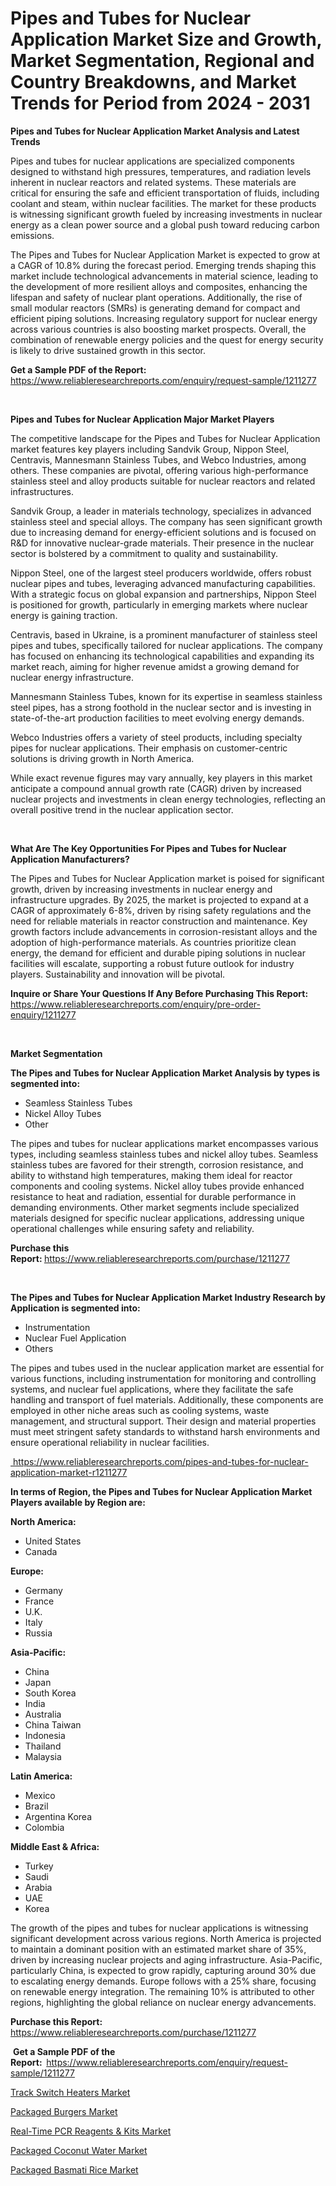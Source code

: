 <p><h1>Pipes and Tubes for Nuclear Application Market Size and Growth, Market Segmentation, Regional and Country Breakdowns, and Market Trends for Period from 2024 -  2031</h1></p><p><strong>Pipes and Tubes for Nuclear Application Market Analysis and Latest Trends</strong></p>
<p><p>Pipes and tubes for nuclear applications are specialized components designed to withstand high pressures, temperatures, and radiation levels inherent in nuclear reactors and related systems. These materials are critical for ensuring the safe and efficient transportation of fluids, including coolant and steam, within nuclear facilities. The market for these products is witnessing significant growth fueled by increasing investments in nuclear energy as a clean power source and a global push toward reducing carbon emissions. </p><p>The Pipes and Tubes for Nuclear Application Market is expected to grow at a CAGR of 10.8% during the forecast period. Emerging trends shaping this market include technological advancements in material science, leading to the development of more resilient alloys and composites, enhancing the lifespan and safety of nuclear plant operations. Additionally, the rise of small modular reactors (SMRs) is generating demand for compact and efficient piping solutions. Increasing regulatory support for nuclear energy across various countries is also boosting market prospects. Overall, the combination of renewable energy policies and the quest for energy security is likely to drive sustained growth in this sector.</p></p>
<p><strong>Get a Sample PDF of the Report:&nbsp;</strong> <a href="https://www.reliableresearchreports.com/enquiry/request-sample/1211277?utm_campaign=37&utm_medium=2&utm_source=Github&utm_content=ia&utm_term=16122024&utm_id=pipes-and-tubes-for-nuclear-application">https://www.reliableresearchreports.com/enquiry/request-sample/1211277</a></p>
<p>&nbsp;</p>
<p><strong>Pipes and Tubes for Nuclear Application Major Market Players</strong></p>
<p><p>The competitive landscape for the Pipes and Tubes for Nuclear Application market features key players including Sandvik Group, Nippon Steel, Centravis, Mannesmann Stainless Tubes, and Webco Industries, among others. These companies are pivotal, offering various high-performance stainless steel and alloy products suitable for nuclear reactors and related infrastructures.</p><p>Sandvik Group, a leader in materials technology, specializes in advanced stainless steel and special alloys. The company has seen significant growth due to increasing demand for energy-efficient solutions and is focused on R&D for innovative nuclear-grade materials. Their presence in the nuclear sector is bolstered by a commitment to quality and sustainability.</p><p>Nippon Steel, one of the largest steel producers worldwide, offers robust nuclear pipes and tubes, leveraging advanced manufacturing capabilities. With a strategic focus on global expansion and partnerships, Nippon Steel is positioned for growth, particularly in emerging markets where nuclear energy is gaining traction.</p><p>Centravis, based in Ukraine, is a prominent manufacturer of stainless steel pipes and tubes, specifically tailored for nuclear applications. The company has focused on enhancing its technological capabilities and expanding its market reach, aiming for higher revenue amidst a growing demand for nuclear energy infrastructure.</p><p>Mannesmann Stainless Tubes, known for its expertise in seamless stainless steel pipes, has a strong foothold in the nuclear sector and is investing in state-of-the-art production facilities to meet evolving energy demands. </p><p>Webco Industries offers a variety of steel products, including specialty pipes for nuclear applications. Their emphasis on customer-centric solutions is driving growth in North America.</p><p>While exact revenue figures may vary annually, key players in this market anticipate a compound annual growth rate (CAGR) driven by increased nuclear projects and investments in clean energy technologies, reflecting an overall positive trend in the nuclear application sector.</p></p>
<p>&nbsp;</p>
<p><strong>What Are The Key Opportunities For Pipes and Tubes for Nuclear Application Manufacturers?</strong></p>
<p><p>The Pipes and Tubes for Nuclear Application market is poised for significant growth, driven by increasing investments in nuclear energy and infrastructure upgrades. By 2025, the market is projected to expand at a CAGR of approximately 6-8%, driven by rising safety regulations and the need for reliable materials in reactor construction and maintenance. Key growth factors include advancements in corrosion-resistant alloys and the adoption of high-performance materials. As countries prioritize clean energy, the demand for efficient and durable piping solutions in nuclear facilities will escalate, supporting a robust future outlook for industry players. Sustainability and innovation will be pivotal.</p></p>
<p><strong>Inquire or Share Your Questions If Any Before Purchasing This Report:</strong> <a href="https://www.reliableresearchreports.com/enquiry/pre-order-enquiry/1211277?utm_campaign=37&utm_medium=2&utm_source=Github&utm_content=ia&utm_term=16122024&utm_id=pipes-and-tubes-for-nuclear-application">https://www.reliableresearchreports.com/enquiry/pre-order-enquiry/1211277</a></p>
<p>&nbsp;</p>
<p><strong>Market Segmentation</strong></p>
<p><strong>The Pipes and Tubes for Nuclear Application Market Analysis by types is segmented into:</strong></p>
<p><ul><li>Seamless Stainless Tubes</li><li>Nickel Alloy Tubes</li><li>Other</li></ul></p>
<p><p>The pipes and tubes for nuclear applications market encompasses various types, including seamless stainless tubes and nickel alloy tubes. Seamless stainless tubes are favored for their strength, corrosion resistance, and ability to withstand high temperatures, making them ideal for reactor components and cooling systems. Nickel alloy tubes provide enhanced resistance to heat and radiation, essential for durable performance in demanding environments. Other market segments include specialized materials designed for specific nuclear applications, addressing unique operational challenges while ensuring safety and reliability.</p></p>
<p><strong>Purchase this Report:&nbsp;</strong><a href="https://www.reliableresearchreports.com/purchase/1211277?utm_campaign=37&utm_medium=2&utm_source=Github&utm_content=ia&utm_term=16122024&utm_id=pipes-and-tubes-for-nuclear-application">https://www.reliableresearchreports.com/purchase/1211277</a></p>
<p>&nbsp;</p>
<p><strong>The Pipes and Tubes for Nuclear Application Market Industry Research by Application is segmented into:</strong></p>
<p><ul><li>Instrumentation</li><li>Nuclear Fuel Application</li><li>Others</li></ul></p>
<p><p>The pipes and tubes used in the nuclear application market are essential for various functions, including instrumentation for monitoring and controlling systems, and nuclear fuel applications, where they facilitate the safe handling and transport of fuel materials. Additionally, these components are employed in other niche areas such as cooling systems, waste management, and structural support. Their design and material properties must meet stringent safety standards to withstand harsh environments and ensure operational reliability in nuclear facilities.</p></p>
<p><a href="https://www.reliableresearchreports.com/pipes-and-tubes-for-nuclear-application-market-r1211277?utm_campaign=37&utm_medium=2&utm_source=Github&utm_content=ia&utm_term=16122024&utm_id=pipes-and-tubes-for-nuclear-application">&nbsp;https://www.reliableresearchreports.com/pipes-and-tubes-for-nuclear-application-market-r1211277</a></p>
<p><strong>In terms of Region, the Pipes and Tubes for Nuclear Application Market Players available by Region are:</strong></p>
<p>
    <p> <strong> North America: </strong>
        <ul>
            <li>United States</li>
            <li>Canada</li>
        </ul>
        </p> 
    <p> <strong> Europe: </strong>
        <ul>
            <li>Germany</li>
            <li>France</li>
            <li>U.K.</li>
            <li>Italy</li>
            <li>Russia</li>
        </ul>
        </p> 
    <p> <strong> Asia-Pacific: </strong>
        <ul>
            <li>China</li>
            <li>Japan</li>
            <li>South Korea</li>
            <li>India</li>
            <li>Australia</li>
            <li>China Taiwan</li>
            <li>Indonesia</li>
            <li>Thailand</li>
            <li>Malaysia</li>
        </ul>
        </p> 
    <p> <strong> Latin America: </strong>
        <ul>
            <li>Mexico</li>
            <li>Brazil</li>
            <li>Argentina Korea</li>
            <li>Colombia</li>
        </ul>
        </p> 
    <p> <strong> Middle East & Africa: </strong>
        <ul>
            <li>Turkey</li>
            <li>Saudi</li>
            <li>Arabia</li>
            <li>UAE</li>
            <li>Korea</li>
        </ul>
    </p>
    </p>
<p><p>The growth of the pipes and tubes for nuclear applications is witnessing significant development across various regions. North America is projected to maintain a dominant position with an estimated market share of 35%, driven by increasing nuclear projects and aging infrastructure. Asia-Pacific, particularly China, is expected to grow rapidly, capturing around 30% due to escalating energy demands. Europe follows with a 25% share, focusing on renewable energy integration. The remaining 10% is attributed to other regions, highlighting the global reliance on nuclear energy advancements.</p></p>
<p><strong>Purchase this Report: </strong><a href="https://www.reliableresearchreports.com/purchase/1211277?utm_campaign=37&utm_medium=2&utm_source=Github&utm_content=ia&utm_term=16122024&utm_id=pipes-and-tubes-for-nuclear-application">https://www.reliableresearchreports.com/purchase/1211277</a></p>
<p>&nbsp;<strong>Get a Sample PDF of the Report:&nbsp;&nbsp;</strong><a href="https://www.reliableresearchreports.com/enquiry/request-sample/1211277?utm_campaign=37&utm_medium=2&utm_source=Github&utm_content=ia&utm_term=16122024&utm_id=pipes-and-tubes-for-nuclear-application">https://www.reliableresearchreports.com/enquiry/request-sample/1211277</a></p>
<p><strong></strong></p>
<p><p><a href="https://github.com/wwwkeltoum/Market-Research-Report-List-5/blob/main/track-switch-heaters-market.md?utm_campaign=37&utm_medium=2&utm_source=Github&utm_content=ia&utm_term=16122024&utm_id=pipes-and-tubes-for-nuclear-application">Track Switch Heaters Market</a></p><p><a href="https://www.linkedin.com/pulse/current-evaluation-future-growth-potential-packaged-burgers-lkdjc?utm_campaign=37&utm_medium=2&utm_source=Github&utm_content=ia&utm_term=16122024&utm_id=pipes-and-tubes-for-nuclear-application">Packaged Burgers Market</a></p><p><a href="https://github.com/joannesouthgate/Market-Research-Report-List-5/blob/main/real-time-pcr-reagents-kits-market.md?utm_campaign=37&utm_medium=2&utm_source=Github&utm_content=ia&utm_term=16122024&utm_id=pipes-and-tubes-for-nuclear-application">Real-Time PCR Reagents & Kits Market</a></p><p><a href="https://www.linkedin.com/pulse/in-depth-analysis-packaged-coconut-water-market-selling-b2vre?utm_campaign=37&utm_medium=2&utm_source=Github&utm_content=ia&utm_term=16122024&utm_id=pipes-and-tubes-for-nuclear-application">Packaged Coconut Water Market</a></p><p><a href="https://www.linkedin.com/pulse/revenue-growth-market-insights-packaged-basmati-rice-82-iynlc?utm_campaign=37&utm_medium=2&utm_source=Github&utm_content=ia&utm_term=16122024&utm_id=pipes-and-tubes-for-nuclear-application">Packaged Basmati Rice Market</a></p></p>
